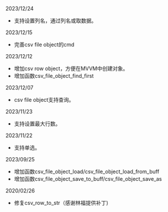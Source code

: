 2023/12/24
  * 支持设置列名，通过列名或取数据。

2023/12/15
  * 完善csv file object的cmd

2023/12/12
  * 增加csv row object，方便在MVVM中创建对象。
  * 增加函数csv\_file\_object\_find\_first

2023/12/07
  * csv file object支持查询。

2023/11/23
  * 支持设置最大行数。

2023/11/22
  * 支持单选。

2023/09/25
  * 增加函数csv\_file\_object\_load/csv\_file\_object\_load\_from\_buff
  * 增加函数csv\_file\_object\_save\_to\_buff/csv\_file\_object\_save\_as

2020/02/26
 * 修复csv\_row\_to\_str（感谢林福提供补丁)

